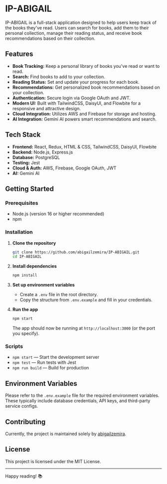 # IP-ABIGAIL

IP-ABIGAIL is a full-stack application designed to help users keep track of the books they've read. Users can search for books, add them to their personal collection, manage their reading status, and receive book recommendations based on their collection.

## Features

- **Book Tracking:** Keep a personal library of books you've read or want to read.
- **Search:** Find books to add to your collection.
- **Reading Status:** Set and update your progress for each book.
- **Recommendations:** Get personalized book recommendations based on your collection.
- **Authentication:** Secure login via Google OAuth and JWT.
- **Modern UI:** Built with TailwindCSS, DaisyUI, and Flowbite for a responsive and attractive design.
- **Cloud Integration:** Utilizes AWS and Firebase for storage and hosting.
- **AI Integration:** Gemini AI powers smart recommendations and search.

## Tech Stack

- **Frontend:** React, Redux, HTML & CSS, TailwindCSS, DaisyUI, Flowbite
- **Backend:** Node.js, Express.js
- **Database:** PostgreSQL
- **Testing:** Jest
- **Cloud & Auth:** AWS, Firebase, Google OAuth, JWT
- **AI:** Gemini AI

## Getting Started

### Prerequisites

- Node.js (version 16 or higher recommended)
- npm

### Installation

1. **Clone the repository**
   ```bash
   git clone https://github.com/abigailzemira/IP-ABIGAIL.git
   cd IP-ABIGAIL
   ```

2. **Install dependencies**
   ```bash
   npm install
   ```

3. **Set up environment variables**
   - Create a `.env` file in the root directory.
   - Copy the structure from `.env.example` and fill in your credentials.

4. **Run the app**
   ```bash
   npm start
   ```

   The app should now be running at `http://localhost:3000` (or the port you specify).

### Scripts

- `npm start` — Start the development server
- `npm test` — Run tests with Jest
- `npm run build` — Build for production

## Environment Variables

Please refer to the `.env.example` file for the required environment variables. These typically include database credentials, API keys, and third-party service configs.

## Contributing

Currently, the project is maintained solely by [abigailzemira](https://github.com/abigailzemira).

## License

This project is licensed under the MIT License.

---

Happy reading! 📚
